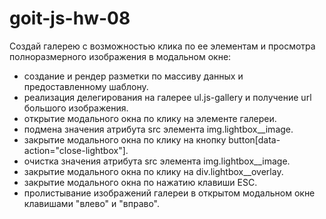 # goit-js-hw-08
Создай галерею с возможностью клика по ее элементам и просмотра полноразмерного изображения в модальном окне:

- создание и рендер разметки по массиву данных и предоставленному шаблону.  
- реализация делегирования на галерее ul.js-gallery и получение url большого изображения.
- открытие модального окна по клику на элементе галереи.
- подмена значения атрибута src элемента img.lightbox__image.
- закрытие модального окна по клику на кнопку button[data-action="close-lightbox"].
- очистка значения атрибута src элемента img.lightbox__image.
- закрытие модального окна по клику на div.lightbox__overlay.
- закрытие модального окна по нажатию клавиши ESC.
- пролистывание изображений галереи в открытом модальном окне клавишами "влево" и "вправо".
